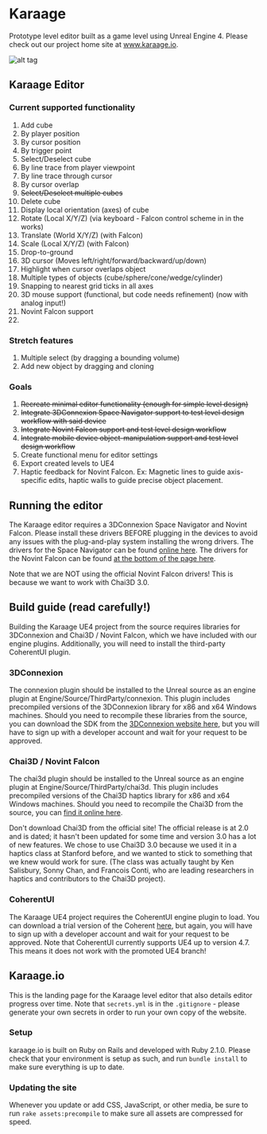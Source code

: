 # Karaage
Prototype level editor built as a game level using Unreal Engine 4. Please check out our project home site at www.karaage.io.

![alt tag](https://github.com/cs210/Karaage/blob/master/editor.png)

## Karaage Editor

### Current supported functionality
1. Add cube
  1. By player position
  2. By cursor position
  3. By trigger point
2. Select/Deselect cube
  1. By line trace from player viewpoint
  2. By line trace through cursor
  3. By cursor overlap
3. ~~Select/Deselect multiple cubes~~
4. Delete cube
5. Display local orientation (axes) of cube
6. Rotate (Local X/Y/Z) (via keyboard - Falcon control scheme in in the works)
7. Translate (World X/Y/Z) (with Falcon)
8. Scale (Local X/Y/Z) (with Falcon)
9. Drop-to-ground
10. 3D cursor (Moves left/right/forward/backward/up/down)
11. Highlight when cursor overlaps object
12. Multiple types of objects (cube/sphere/cone/wedge/cylinder)
13. Snapping to nearest grid ticks in all axes
14. 3D mouse support (functional, but code needs refinement) (now with analog input!)
15. Novint Falcon support
16.

### Stretch features
1. Multiple select (by dragging a bounding volume)
2. Add new object by dragging and cloning

### Goals
1. ~~Recreate minimal editor functionality (enough for simple level design)~~
2. ~~Integrate 3DConnexion Space Navigator support to test level design workflow with said device~~
3. ~~Integrate Novint Falcon support and test level design workflow~~
4. ~~Integrate mobile device object-manipulation support and test level design workflow~~
5. Create functional menu for editor settings
6. Export created levels to UE4
7. Haptic feedback for Novint Falcon. Ex: Magnetic lines to guide axis-specific edits, haptic walls to guide precise object placement.

## Running the editor
The Karaage editor requires a 3DConnexion Space Navigator and Novint Falcon. Please install these drivers BEFORE plugging in the devices to avoid any issues with the plug-and-play system installing the wrong drivers. The drivers for the Space Navigator can be found [online here](http://www.3dconnexion.com/service/drivers.html). The drivers for the Novint Falcon can be found [at the bottom of the page here](http://web.stanford.edu/class/cs277/assignments/index.html). 

Note that we are NOT using the official Novint Falcon drivers! This is because we want to work with Chai3D 3.0.

## Build guide (read carefully!)
Building the Karaage UE4 project from the source requires libraries for 3DConnexion and Chai3D / Novint Falcon, which we have included with our engine plugins. Additionally, you will need to install the third-party CoherentUI plugin.

### 3DConnexion
The connexion plugin should be installed to the Unreal source as an engine plugin at Engine/Source/ThirdParty/connexion. This plugin includes precompiled versions of the 3DConnexion library for x86 and x64 Windows machines. Should you need to recompile these libraries from the source, you can download the SDK from the [3DConnexion website here](http://www.3dconnexion.com/service/software-developer.html), but you will have to sign up with a developer account and wait for your request to be approved.

### Chai3D / Novint Falcon
The chai3d plugin should be installed to the Unreal source as an engine plugin at Engine/Source/ThirdParty/chai3d. This plugin includes precompiled versions of the Chai3D haptics library for x86 and x64 Windows machines. Should you need to recompile the Chai3D from the source, you can [find it online here](http://web.stanford.edu/class/cs277/assignments/index.html). 

Don't download Chai3D from the official site! The official release is at 2.0 and is dated; it hasn't been updated for some time and version 3.0 has a lot of new features. We chose to use Chai3D 3.0 because we used it in a haptics class at Stanford before, and we wanted to stick to something that we knew would work for sure. (The class was actually taught by Ken Salisbury, Sonny Chan, and Francois Conti, who are leading researchers in haptics and contributors to the Chai3D project).

### CoherentUI
The Karaage UE4 project requires the CoherentUI engine plugin to load. You can download a trial version of the Coherent [here](https://coherent-labs.com/ue4/), but again, you will have to sign up with a developer account and wait for your request to be approved. Note that CoherentUI currently supports UE4 up to version 4.7. This means it does not work with the promoted UE4 branch!

## Karaage.io

This is the landing page for the Karaage level editor that also details editor progress over time. Note that `secrets.yml` is in the `.gitignore` - please generate your own secrets in order to run your own copy of the website.

### Setup

karaage.io is built on Ruby on Rails and developed with Ruby 2.1.0. Please check that your environment is setup as such, and run `bundle install` to make sure everything is up to date.

### Updating the site

Whenever you update or add CSS, JavaScript, or other media, be sure to run `rake assets:precompile` to make sure all assets are compressed for speed.
